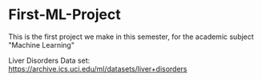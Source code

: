 # First-ML-Project
This is the first project we make in this semester, for the academic subject "Machine Learning"


Liver Disorders Data set:
https://archive.ics.uci.edu/ml/datasets/liver+disorders
